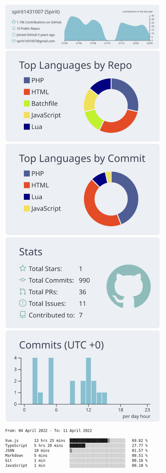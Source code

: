 [![](https://raw.githubusercontent.com/spirit1431007/spirit1431007/master/profile-summary-card-output/nord_bright/0-profile-details.svg)](https://git.io/spiritx)
[![](https://raw.githubusercontent.com/spirit1431007/spirit1431007/master/profile-summary-card-output/nord_bright/1-repos-per-language.svg)](https://git.io/spiritx) [![](https://raw.githubusercontent.com/spirit1431007/spirit1431007/master/profile-summary-card-output/nord_bright/2-most-commit-language.svg)](https://git.io/spiritx)
[![](https://raw.githubusercontent.com/spirit1431007/spirit1431007/master/profile-summary-card-output/nord_bright/3-stats.svg)](https://git.io/spiritx) [![](https://raw.githubusercontent.com/spirit1431007/spirit1431007/master/profile-summary-card-output/nord_bright/4-productive-time.svg)](https://git.io/spiritx)

<!--START_SECTION:waka-->

```text
From: 04 April 2022 - To: 11 April 2022

Vue.js       13 hrs 25 mins  █████████████████▒░░░░░░░   69.82 %
TypeScript   5 hrs 20 mins   ███████░░░░░░░░░░░░░░░░░░   27.77 %
JSON         18 mins         ▒░░░░░░░░░░░░░░░░░░░░░░░░   01.57 %
Markdown     5 mins          ░░░░░░░░░░░░░░░░░░░░░░░░░   00.51 %
Git          1 min           ░░░░░░░░░░░░░░░░░░░░░░░░░   00.16 %
JavaScript   1 min           ░░░░░░░░░░░░░░░░░░░░░░░░░   00.10 %
```

<!--END_SECTION:waka-->
